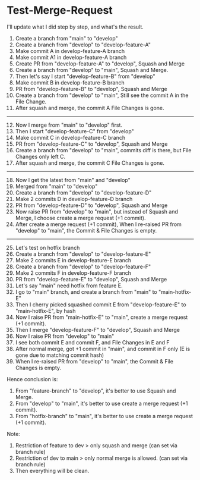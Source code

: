 # Test-Merge-Request

I'll update what I did step by step, and what's the result.

1. Create a branch from "main" to "develop"
2. Create a branch from "develop" to "develop-feature-A"
3. Make commit A in develop-feature-A branch
4. Make commit A1 in develop-feature-A branch
5. Create PR from "develop-feature-A" to "develop", Squash and Merge
6. Create a branch from "develop" to "main", Squash and Merge.
7. Then let's say I start "develop-feature-B" from "develop"
8. Make commit B in develop-feature-B branch
9. PR from "develop-feature-B" to "develop", Squash and Merge
10. Create a branch from "develop" to "main", Still see the commit A in the File Change.
11. After squash and merge, the commit A File Changes is gone.

---

12. Now I merge from "main" to "develop" first.
13. Then I start "develop-feature-C" from "develop"
14. Make commit C in develop-feature-C branch
15. PR from "develop-feature-C" to "develop", Squash and Merge
16. Create a branch from "develop" to "main", commits diff is there, but File Changes only left C.
17. After squash and merge, the commit C File Changes is gone.

---

18. Now I get the latest from "main" and "develop"
19. Merged from "main" to "develop"
20. Create a branch from "develop" to "develop-feature-D"
21. Make 2 commits D in develop-feature-D branch
22. PR from "develop-feature-D" to "develop", Squash and Merge
23. Now raise PR from "develop" to "main", but instead of Squash and Merge, I choose create a merge request (+1 commit).
24. After create a merge request (+1 commit), When I re-raised PR from "develop" to "main", the Commit & File Changes is empty.

---

25. Let's test on hotfix branch
26. Create a branch from "develop" to "develop-feature-E"
27. Make 2 commits E in develop-feature-E branch
28. Create a branch from "develop" to "develop-feature-F"
29. Make 2 commits F in develop-feature-F branch
30. PR from "develop-feature-E" to "develop", Squash and Merge
31. Let's say "main" need hotfix from feature E.
32. I go to "main" branch, and create a branch from "main" to "main-hotfix-E"
33. Then I cherry picked squashed commit E from "develop-feature-E" to "main-hotfix-E", by hash
34. Now I raise PR from "main-hotfix-E" to "main", create a merge request (+1 commit).
35. Then I merge "develop-feature-F" to "develop", Squash and Merge
36. Now I raise PR from "develop" to "main"
37. I see both commit E and commit F, and File Changes in E and F
38. After normal merge, got +1 commit in "main", and commit in F only (E is gone due to matching commit hash)
39. When I re-raised PR from "develop" to "main", the Commit & File Changes is empty.

Hence conclusion is:

1. From "feature-branch" to "develop", it's better to use Squash and Merge.
2. From "develop" to "main", it's better to use create a merge request (+1 commit).
3. From "hotfix-branch" to "main", it's better to use create a merge request (+1 commit).

Note:

1. Restriction of feature to dev > only squash and merge (can set via branch rule)
2. Restriction of dev to main > only normal merge is allowed. (can set via branch rule)
3. Then everything will be clean.
